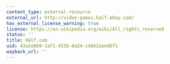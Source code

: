 ```yaml
---
content_type: external-resource
external_url: http://video-games.half.ebay.com/
has_external_license_warning: true
license: https://en.wikipedia.org/wiki/All_rights_reserved
status: ''
title: Half.com
uid: 43a2ebb9-1a71-453b-8a24-c4662aeed6f1
wayback_url: ''
---
```


